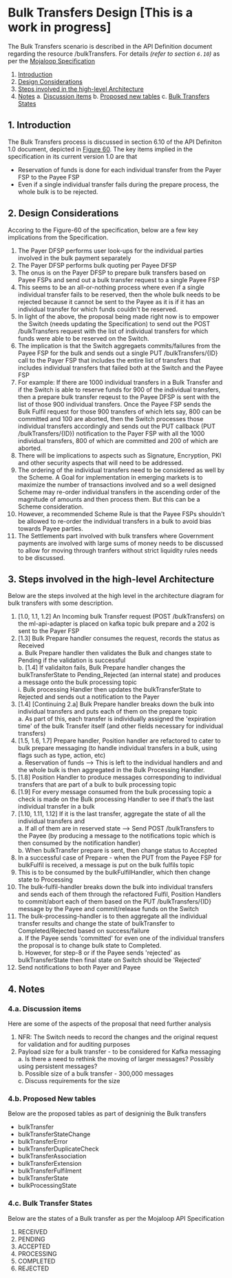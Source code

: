 # Bulk Transfers Design [This is a work in progress]

The Bulk Transfers scenario is described in the API Definition document regarding the resource /bulkTransfers. For details _(refer to section `6.10`)_ as per the [Mojaloop Specification](https://github.com/mojaloop/mojaloop-specification/blob/master/API%20Definition%20v1.0.pdf)

1. [Introduction](introduction)
2. [Design Considerations](design-considerations)
3. [Steps involved in the high-level Architecture](steps-involved-in-the-high-level-architecture)
4. [Notes](notes)
    a. [Discussion items](discussion-items)
    b. [Proposed new tables](proposed-new-tables)
    c. [Bulk Transfers States](bulk-transfers-states)
  
## 1. Introduction

The Bulk Transfers process is discussed in section 6.10 of the API Definiton 1.0 document, depicted in [Figure 60](./Figure60-Example-Bulk-Transfer-Process-Spec1.0.png). The key items implied in the specification in its current version 1.0 are that

- Reservation of funds is done for each individual transfer from the Payer FSP to the Payee FSP
- Even if a single individual transfer fails during the prepare process, the whole bulk is to be rejected.

## 2. Design Considerations

Accoring to the Figure-60 of the specification, below are a few key implications from the Specification.

1. The Payer DFSP performs user look-ups for the individual parties involved in the bulk payment separately
2. The Payer DFSP performs bulk quoting per Payee DFSP
3. The onus is on the Payer DFSP to prepare bulk transfers based on Payee FSPs and send out a bulk transfer request to a single Payee FSP
4. This seems to be an all-or-nothing process where even if a single individual transfer fails to be reserved, then the whole bulk needs to be rejected because it cannot be sent to the Payee as it is if it has an individual transfer for which funds couldn't be reserved.
5. In light of the above, the proposal being made right now is to empower the Switch (needs updating the Specification) to send out the POST /bulkTransfers request with the list of individual transfers for which funds were able to be reserved on the Switch.
6. The implication is that the Switch aggregaets commits/failures from the Payee FSP for the bulk and sends out a single PUT /bulkTransfers/{ID} call to the Payer FSP that includes the entire list of transfers that includes individual transfers that failed both at the Switch and the Payee FSP
7. For example: If there are 1000 individual transfers in a Bulk Transfer and if the Switch is able to reserve funds for 900 of the individual transfers, then a prepare bulk transfer reqeust to the Payee DFSP is sent with the list of those 900 individual transfers. Once the Payee FSP sends the Bulk Fulfil request for those 900 transfers of which lets say, 800 can be committed and 100 are aborted, then the Switch processes those individual transfers accordingly and sends out the PUT callback (PUT /bulkTransfers/{ID}) notification to the Payer FSP with all the 1000 individual transfers, 800 of which are committed and 200 of which are aborted.
8. There will be implications to aspects such as Signature, Encryption, PKI and other security aspects that will need to be addressed.
9. The ordering of the individual transfers need to be considered as well by the Scheme. A Goal for implementation in emerging markets is to maximize the number of transactions involved and so a well designed Scheme may re-order individual transfers in the ascending order of the magnitude of amounts and then process them. But this can be a Scheme consideration.
10. However, a recommended Scheme Rule is that the Payee FSPs shouldn't be allowed to re-order the individual transfers in a bulk to avoid bias towards Payee parties.
11. The Settlements part involved with bulk transfers where Government payments are involved with large sums of money needs to be discussed to allow for moving through tranfers without strict liquidity rules needs to be discussed.

## 3. Steps involved in the high-level Architecture

Below are the steps involved at the high level in the architecture diagram for bulk transfers with some description.  

1. [1.0, 1.1, 1.2] An Incoming bulk Transfer request (POST /bulkTransfers) on the ml-api-adapter is placed on kafka topic bulk prepare and a 202 is sent to the Payer FSP  
2. [1.3] Bulk Prepare handler consumes the request, records the status as Received  
        a. Bulk Prepare handler then validates the Bulk and changes state to Pending if the validation is successful  
        b. [<alt>1.4] If validaiton fails, Bulk Prepare handler changes the bulkTransferState to Pending_Rejected (an internal state) and produces a message onto the bulk processing topic  
            i. Bulk processing Handler then updates the bulkTransferState to Rejected and sends out a notification to the Payer  
3. [1.4] [Continuing 2.a] Bulk Prepare handler breaks down the bulk into individual transfers and puts each of them on the prepare topic  
        a. As part of this, each transfer is individually assigned the 'expiration time' of the bulk Transfer itself (and other fields necessary for individual transfers)  
4. [1.5, 1.6, 1.7] Prepare handler, Position handler are refactored to cater to bulk prepare messaging (to handle individual transfers in a bulk, using flags such as type, action, etc)  
        a. Reservation of funds --> This is left to the individual handlers and and the whole bulk is then aggregated in the Bulk Processing Handler.  
5. [1.8] Position Handler to produce messages corresponding to individual transfers that are part of a bulk to bulk processing topic  
6. [1.9] For every message consumed from the bulk processing topic a check is made on the Bulk processing Handler to see if that’s the last individual transfer in a bulk  
7. [1.10, 1.11, 1.12] If it is the last transfer, aggregate the state of all the individual transfers and  
        a. If all of them are in reserved state --> Send POST /bulkTransfers to the Payee (by producing a message to the notifications topic which is then consumed by the notification handler)  
        b. When bulkTransfer prepare is sent, then change status to Accepted  
8. In a successful case of Prepare - when the PUT from the Payee FSP for bulkFulfil is received, a message is put on the bulk fulfils topic  
9. This is to be consumed by the bulkFulfilHandler, which then change state to Processing  
10. The bulk-fulfil-handler breaks down the bulk into individual transfers and sends each of them through the refactored Fulfil, Position Handlers to commit/abort each of them based on the PUT /bulkTransfers/{ID} message by the Payee and commit/release funds on the Switch  
11. The bulk-processing-handler is to then aggregate all the individual transfer results and change the state of bulkTransfer to Completed/Rejected based on success/failure  
        a. If the Payee sends 'committed' for even one of the individual transfers the proposal is to change bulk state to Completed.  
        b. However, for step-8 or if the Payee sends 'rejected' as bulkTransferState then final state on Switch should be 'Rejected'  
12. Send notifications to both Payer and Payee  

## 4. Notes

### 4.a. Discussion items

Here are some of the aspects of the proposal that need further analysis

1. NFR: The Switch needs to record the changes and the original request for validation and for auditing purposes  
2. Payload size for a bulk transfer - to be considered for Kafka messaging  
        a. Is there a need to rethink the moving of larger messages? Possibly using persistent messages?  
        b. Possible size of a bulk transfer - 300,000 messages  
        c. Discuss requirements for the size  

### 4.b. Proposed New tables

Below are the proposed tables as part of designinig the Bulk transfers

- bulkTransfer  
- bulkTransferStateChange  
- bulkTransferError  
- bulkTransferDuplicateCheck  
- bulkTransferAssociation  
- bulkTransferExtension  
- bulkTransferFulfilment  
- bulkTransferState  
- bulkProcessingState  

### 4.c. Bulk Transfer States

Below are the states of a Bulk transfer as per the Mojaloop API Specification

1. RECEIVED  
2. PENDING  
3. ACCEPTED  
4. PROCESSING  
5. COMPLETED  
6. REJECTED  